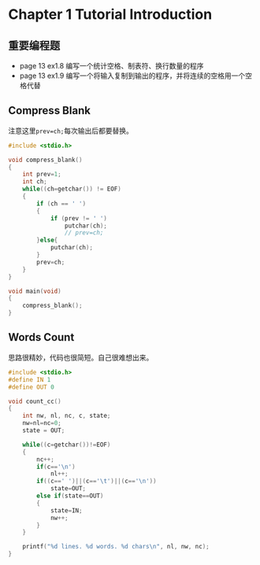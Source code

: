 # Chapter 1 Tutorial Introduction

## 重要编程题
- page 13 ex1.8 编写一个统计空格、制表符、换行数量的程序
- page 13 ex1.9 编写一个将输入复制到输出的程序，并将连续的空格用一个空格代替

## Compress Blank
注意这里`prev=ch;`每次输出后都要替换。
```C
#include <stdio.h>

void compress_blank()
{
    int prev=1;
    int ch;
    while((ch=getchar()) != EOF)
    {
        if (ch == ' ')
        {
            if (prev != ' ')
                putchar(ch);
                // prev=ch;
        }else{
            putchar(ch);
        }
        prev=ch;
    }
}

void main(void)
{
    compress_blank();
}
```

## Words Count
思路很精妙，代码也很简短。自己很难想出来。
```C
#include <stdio.h>
#define IN 1
#define OUT 0

void count_cc()
{
    int nw, nl, nc, c, state;
    nw=nl=nc=0;
    state = OUT;

    while((c=getchar())!=EOF)
    {
        nc++;
        if(c=='\n')
            nl++;
        if((c==' ')||(c=='\t')||(c=='\n'))
            state=OUT;
        else if(state==OUT)
        {
            state=IN;
            nw++;
        }
    }

    printf("%d lines. %d words. %d chars\n", nl, nw, nc);
}
```